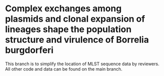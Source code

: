 # Complex exchanges among plasmids and clonal expansion of lineages shape the population structure and virulence of Borrelia burgdorferi

This branch is to simplify the location of MLST sequence data by reviewers. All other code and data can be found on the main branch.

